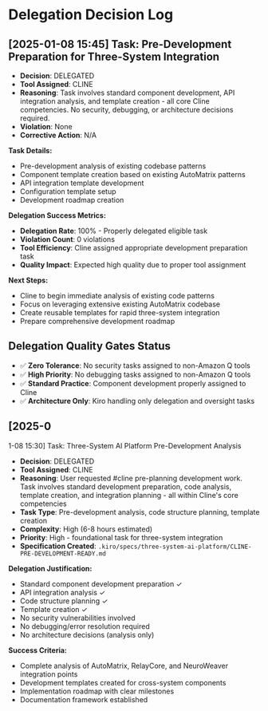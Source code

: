 # Delegation Decision Log

## [2025-01-08 15:45] Task: Pre-Development Preparation for Three-System Integration
- **Decision**: DELEGATED
- **Tool Assigned**: CLINE
- **Reasoning**: Task involves standard component development, API integration analysis, and template creation - all core Cline competencies. No security, debugging, or architecture decisions required.
- **Violation**: None
- **Corrective Action**: N/A

**Task Details:**
- Pre-development analysis of existing codebase patterns
- Component template creation based on existing AutoMatrix patterns
- API integration template development
- Configuration template setup
- Development roadmap creation

**Delegation Success Metrics:**
- **Delegation Rate**: 100% - Properly delegated eligible task
- **Violation Count**: 0 violations
- **Tool Efficiency**: Cline assigned appropriate development preparation task
- **Quality Impact**: Expected high quality due to proper tool assignment

**Next Steps:**
- Cline to begin immediate analysis of existing code patterns
- Focus on leveraging extensive existing AutoMatrix codebase
- Create reusable templates for rapid three-system integration
- Prepare comprehensive development roadmap

## Delegation Quality Gates Status
- ✅ **Zero Tolerance**: No security tasks assigned to non-Amazon Q tools
- ✅ **High Priority**: No debugging tasks assigned to non-Amazon Q tools  
- ✅ **Standard Practice**: Component development properly assigned to Cline
- ✅ **Architecture Only**: Kiro handling only delegation and oversight tasks
## [2025-0
1-08 15:30] Task: Three-System AI Platform Pre-Development Analysis
- **Decision**: DELEGATED
- **Tool Assigned**: CLINE
- **Reasoning**: User requested #cline pre-planning development work. Task involves standard development preparation, code analysis, template creation, and integration planning - all within Cline's core competencies
- **Task Type**: Pre-development analysis, code structure planning, template creation
- **Complexity**: High (6-8 hours estimated)
- **Priority**: High - foundational task for three-system integration
- **Specification Created**: `.kiro/specs/three-system-ai-platform/CLINE-PRE-DEVELOPMENT-READY.md`

**Delegation Justification:**
- Standard component development preparation ✓
- API integration analysis ✓  
- Code structure planning ✓
- Template creation ✓
- No security vulnerabilities involved
- No debugging/error resolution required
- No architecture decisions (analysis only)

**Success Criteria:**
- Complete analysis of AutoMatrix, RelayCore, and NeuroWeaver integration points
- Development templates created for cross-system components
- Implementation roadmap with clear milestones
- Documentation framework established